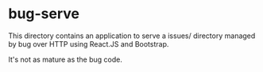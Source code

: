 # bug-serve

This directory contains an application to serve a issues/
directory managed by bug over HTTP using React.JS and
Bootstrap.

It's not as mature as the bug code.
